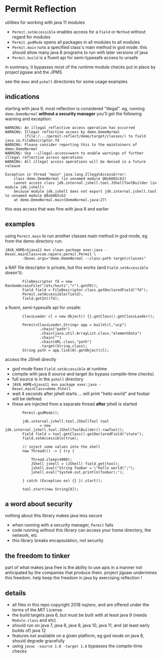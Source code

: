 # Permit Reflection

utilities for working with java 11 modules
* `Permit.setAccessible` enables access for a `Field` or `Method` without regard for modules
* `Permit.godMode` opens all packages in all modules to all modules
* `Permit.main` runs a specified class's main method in god mode.
     this should allow many java 8 programs to run with later versions of java
* `Permit.build` is a fluent api for semi-typesafe access to unsafe


in summary, it bypasses most of the runtime module checks put in place by project jigsaw and the JPMS


see the `demo` and `pshell` directories for some usage examples



## indications

starting with java 9, most reflection is considered "illegal". eg, running `demo.DemoNormal` **without a security manager** you'll get the following warning and exception:

```
WARNING: An illegal reflective access operation has occurred
WARNING: Illegal reflective access by demo.DemoNormal
         (file:/.../permit-reflect/demo/target/classes/) to field java.io.FileDescriptor.fd
WARNING: Please consider reporting this to the maintainers of demo.DemoNormal
WARNING: Use --illegal-access=warn to enable warnings of further illegal reflective access operations
WARNING: All illegal access operations will be denied in a future release

Exception in thread "main" java.lang.IllegalAccessError:
    class demo.DemoNormal (in unnamed module @0xb065c63)
    cannot access class jdk.internal.jshell.tool.JShellToolBuilder (in module jdk.jshell)
    because module jdk.jshell does not export jdk.internal.jshell.tool to unnamed module @0xb065c63
    at demo.DemoNormal.main(DemoNormal.java:27)
```

this was access that was fine with java 8 and earlier


## examples


using `Permit.main` to run another classes main method in god mode, eg from the demo directory run:
```
JAVA_HOME=$java11 mvn clean package exec:java -Dexec.mainClass=com.nqzero.permit.Permit \
        -Dexec.args="demo.DemoNormal --class-path target/classes"
```


a RAF file descriptor is private, but this works (and `Field.setAccessible` doesn't):
```
        FileDescriptor fd = new RandomAccessFile("/etc/hosts","r").getFD();
        Field field = FileDescriptor.class.getDeclaredField("fd");
        Permit.setAccessible(field);
        field.getInt(fd);
```


a fluent, semi-typesafe api for unsafe:
```
        ClassLoader cl = new Object() {}.getClass().getClassLoader();
        
        Permit<ClassLoader,String> app = build(cl,"ucp")
                .chain("path")
                .chain(java.util.ArrayList.class,"elementData")
                .chain("")
                .chain(URL.class,"path")
                .target(String.class);
        String path = app.link(0).getObject(cl);
```


access the JShell directly
* god mode fixes `Field.setAccessible` at runtime
* compile with java 8 source and target (to bypass compile-time checks)
* full source is in the `pshell` directory
* `JAVA_HOME=$java11 mvn package exec:java -Dexec.mainClass=demo.Pshell`
* wait 4 seconds after jshell starts ... will print "hello world" and foobar will be defined
* these are injected from a separate thread **after** jshell is started
```
        Permit.godMode();

        jdk.internal.jshell.tool.JShellTool tool
                = new jdk.internal.jshell.tool.JShellToolBuilder().rawTool();
        Field field = tool.getClass().getDeclaredField("state");
        field.setAccessible(true);

        // inject some values into the shell
        new Thread(() -> { try {

            Thread.sleep(4000);
            JShell jshell = (JShell) field.get(tool);
            jshell.eval("String foobar = \"hello world\";");
            jshell.eval("System.out.println(foobar);");

        } catch (Exception ex) {} }).start();

        tool.start(new String[0]);        
```


## a word about security

nothing about this library makes java less secure

* when running with a security manager, `Permit` fails
* code running without this library can access your home directory, the network, etc
* this library breaks encapsulation, not security


## the freedom to tinker

part of what makes java free is the ability to use apis
 in a manner not anticipated by the companies that produce them.
project jigsaw undermines this freedom.
help keep the freedom in java by exercising reflection !



## details

* all files in this repo copyright 2018 nqzero, and are offered under the terms of the MIT License
* the build targets java 6, but must be built with at least java 9 (needs `Module.class` and etc)
* should run on java 7, java 8, java 9, java 10, java 11, and (at least early builds of) java 12
* features not available on a given platform, eg god mode on java 8, should degrade gracefully
* using `javac -source 1.8 -target 1.8` bypasses the compile-time checks




